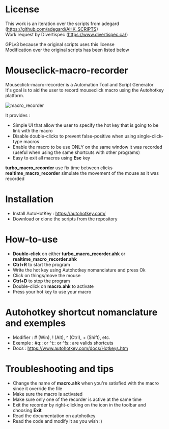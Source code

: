 # License

This work is an iteration over the scripts from adegard (https://github.com/adegard/AHK_SCRIPTS)</br>
Work request by Divertispec (https://www.divertispec.ca/)

GPLv3 because the original scripts uses this license </br>
Modification over the original scripts has been listed below

# Mouseclick-macro-recorder

Mouseclick-macro-recorder is a Automation Tool and Script Generator </br>
It's goal is to aid the user to record mouseclick macro using the Autohotkey platform.

![macro_recorder](https://user-images.githubusercontent.com/18330932/88335401-4389ff00-cd01-11ea-8467-7489b3549dbc.PNG)

It provides :
- Simple UI that allow the user to specify the hot key that is going to be link with the macro
- Disable double-clicks to prevent false-positive when using single-click-type macros
- Enable the macro to be use ONLY on the same window it was recorded (useful when using the same shortcuts with other programs)
- Easy to exit all macros using <b>Esc</b> key

<b>turbo_macro_recorder</b> use fix time between clicks </br>
<b>realtime_macro_recorder</b> simulate the movement of the mouse as it was recorded

# Installation

- Install AutoHotKey : https://autohotkey.com/
- Download or clone the scripts from the repository

# How-to-use

- <b>Double-click</b> on either <b>turbo_macro_recorder.ahk</b> or <b>realtime_macro_recorder.ahk</b>
- <b>Ctrl+R</b> to start the program
- Write the hot key using Autohotkey nomanclature and press Ok
- Click on things/move the mouse
- <b>Ctrl+D</b> to stop the program
- Double-click on <b>macro.ahk</b> to activate
- Press your hot key to use your macro 

# Autohotkey shortcut nomanclature and exemples

- Modifier : # (Win), ! (Alt), ^ (Ctrl), + (Shift), etc.
- Exemple : #q:: or ^t:: or ^!s:: are valids shortcuts
- Docs : https://www.autohotkey.com/docs/Hotkeys.htm

# Troubleshooting and tips

- Change the name of <b>macro.ahk</b> when you're satisfied with the macro since it override the file
- Make sure the macro is activated
- Make sure only one of the recorder is active at the same time
- Exit the recorder by right-clicking on the icon in the toolbar and choosing <b>Exit</b>
- Read the documentation on autohotkey
- Read the code and modify it as you wish :)
